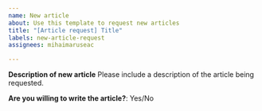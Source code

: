 ```yaml
---
name: New article
about: Use this template to request new articles
title: "[Article request] Title"
labels: new-article-request
assignees: mihaimaruseac

---
```


**Description of new article**
Please include a description of the article being requested.

**Are you willing to write the article?**: Yes/No
